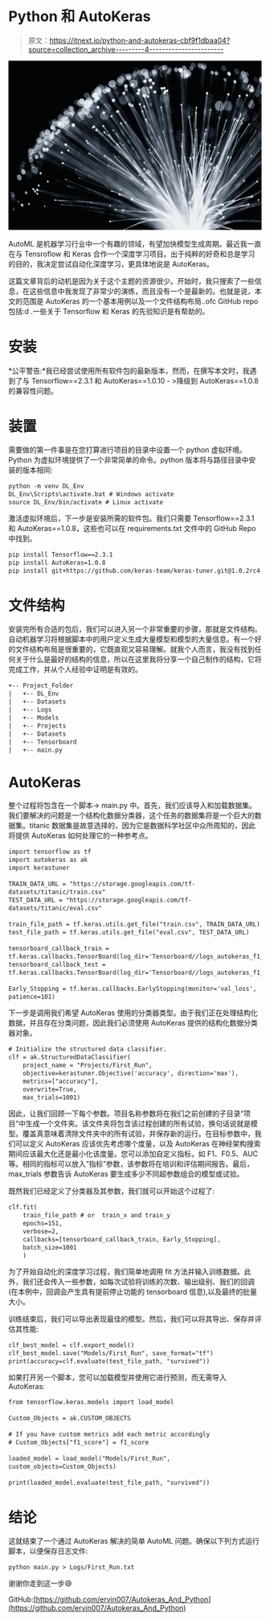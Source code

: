 # Python 和 AutoKeras

> 原文：<https://itnext.io/python-and-autokeras-cbf9f1dbaa04?source=collection_archive---------4----------------------->

![](img/a096813b7b9dcdb1edd97cd8c1f658db.png)

AutoML 是机器学习行业中一个有趣的领域，有望加快模型生成周期。最近我一直在与 Tensroflow 和 Keras 合作一个深度学习项目。出于纯粹的好奇和总是学习的目的，我决定尝试自动化深度学习，更具体地说是 AutoKeras。

这篇文章背后的动机是因为关于这个主题的资源很少。开始时，我只搜索了一些信息，在这些信息中我发现了非常少的演练，而且没有一个是最新的。也就是说，本文的范围是 AutoKeras 的一个基本用例以及一个文件结构布局..ofc GitHub repo 包括:d .一些关于 Tensorflow 和 Keras 的先验知识是有帮助的。

# 安装

*公平警告:*我已经尝试使用所有软件包的最新版本，然而，在撰写本文时，我遇到了与 Tensorflow==2.3.1 和 AutoKeras==1.0.10 - >降级到 AutoKeras==1.0.8 的兼容性问题。

# 装置

需要做的第一件事是在您打算进行项目的目录中设置一个 python 虚拟环境。Python 为虚拟环境提供了一个非常简单的命令。python 版本将与路径目录中安装的版本相同:

```
python -m venv DL_Env
DL_Env\Scripts\activate.bat # Windows activate
source DL_Env/bin/activate # Linux activate
```

激活虚拟环境后，下一步是安装所需的软件包。我们只需要 Tensorflow==2.3.1 和 AutoKeras==1.0.8，这些也可以在 requirements.txt 文件中的 GitHub Repo 中找到。

```
pip install Tensorflow==2.3.1
pip install AutoKeras=1.0.8
pip install git+https://github.com/keras-team/keras-tuner.git@1.0.2rc4
```

# 文件结构

安装完所有合适的包后，我们可以进入另一个非常重要的步骤，那就是文件结构。自动机器学习将根据脚本中的用户定义生成大量模型和模型的大量信息。有一个好的文件结构布局是很重要的，它既直观又容易理解。就我个人而言，我没有找到任何关于什么是最好的结构的信息，所以在这里我将分享一个自己制作的结构，它将完成工作，并从个人经验中证明是有效的。

```
+-- Project_Folder
|   +-- DL_Env
|   +-- Datasets
|   +-- Logs
|   +-- Models
|   +-- Projects
|   +-- Datasets
|   +-- Tensorboard
|   +-- main.py
```

# AutoKeras

整个过程将包含在一个脚本-> main.py 中。首先，我们应该导入和加载数据集。我们要解决的问题是一个结构化数据分类器，这个任务的数据集将是一个巨大的数据集。titanic 数据集是故意选择的，因为它是数据科学社区中众所周知的，因此将提供 AutoKeras 如何处理它的一种参考点。

```
import tensorflow as tf
import autokeras as ak
import kerastuner
​
TRAIN_DATA_URL = "https://storage.googleapis.com/tf-datasets/titanic/train.csv"
TEST_DATA_URL = "https://storage.googleapis.com/tf-datasets/titanic/eval.csv"
​
train_file_path = tf.keras.utils.get_file("train.csv", TRAIN_DATA_URL)
test_file_path = tf.keras.utils.get_file("eval.csv", TEST_DATA_URL)
​
tensorboard_callback_train = tf.keras.callbacks.TensorBoard(log_dir='Tensorboard//logs_autokeras_f1_score_10%')
tensorboard_callback_test = tf.keras.callbacks.TensorBoard(log_dir='Tensorboard//logs_autokeras_f1_score_10%')
​
Early_Stopping = tf.keras.callbacks.EarlyStopping(monitor='val_loss', patience=101)
```

下一步是调用我们希望 AutoKeras 使用的分类器类型。由于我们正在处理结构化数据，并且存在分类问题，因此我们必须使用 AutoKeras 提供的结构化数据分类器对象。

```
# Initialize the structured data classifier.
clf = ak.StructuredDataClassifier(
    project_name = "Projects/First_Run",
    objective=kerastuner.Objective('accuracy', direction='max'),
    metrics=["accuracy"],
    overwrite=True,
    max_trials=1001)
```

因此，让我们回顾一下每个参数。项目名称参数将在我们之前创建的子目录“项目”中生成一个文件夹。该文件夹将包含该过程创建的所有试验，换句话说就是模型。覆盖真意味着清除文件夹中的所有试验，并保存新的运行。在目标参数中，我们可以定义 AutoKeras 应该优先考虑哪个度量，以及 AutoKeras 在神经架构搜索期间应该最大化还是最小化该度量。您可以添加自定义指标，如 F1、F0.5、AUC 等。相同的指标可以放入“指标”参数，该参数将在培训和评估期间报告。最后，max_trials 参数告诉 AutoKeras 要生成多少不同超参数组合的模型或试验。

既然我们已经定义了分类器及其参数，我们就可以开始这个过程了:

```
clf.fit(
    train_file_path # or  train_x and train_y
    epochs=151,
    verbose=2,
    callbacks=[tensorboard_callback_train, Early_Stopping],
    batch_size=1001
    )
```

为了开始自动化的深度学习过程，我们简单地调用 fit 方法并输入训练数据。此外，我们还会传入一些参数，如每次试验将训练的次数、输出级别、我们的回调(在本例中，回调会产生具有提前停止功能的 tensorboard 信息),以及最终的批量大小。

训练结束后，我们可以导出表现最佳的模型。然后，我们可以将其导出、保存并评估其性能:

```
clf_best_model = clf.export_model()
clf_best_model.save("Models/First_Run", save_format="tf")
print(accuracy=clf.evaluate(test_file_path, "survived"))
```

如果打开另一个脚本，您可以加载模型并使用它进行预测，而无需导入 AutoKeras:

```
from tensorflow.keras.models import load_model
​
Custom_Objects = ak.CUSTOM_OBJECTS
​
# If you have custom metrics add each metric accordingly
# Custom_Objects["f1_score"] = f1_score
​
loaded_model = load_model("Models/First_Run", custom_objects=Custom_Objects)
​
print(loaded_model.evaluate(test_file_path, "survived"))
```

# 结论

这就结束了一个通过 AutoKeras 解决的简单 AutoML 问题。确保以下列方式运行脚本，以便保存日志文件:

```
python main.py > Logs/First_Run.txt
```

谢谢你走到这一步😄

GitHub:[https://github.com/ervin007/Autokeras_And_Python](https://github.com/ervin007/Autokeras_And_Python)